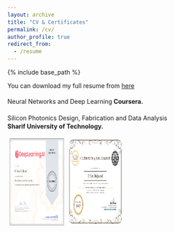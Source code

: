 ```yaml
---
layout: archive
title: "CV & Certificates"
permalink: /cv/
author_profile: true
redirect_from:
  - /resume
---
```


{% include base_path %}

You can download my full resume from [here](https://github.com/ErfanDejband/ErfanDejband.github.io/files/10553519/CV_Erfan_Dejband_latexe_.pdf)

<style>
* {
  box-sizing: border-box;
}

.column {
  float: left;
  width: 33.33%;
  padding: 5px;
}

/* Clearfix (clear floats) */
.row::after {
  content: "";
  clear: both;
  display: table;
}
</style>
<p><i class="fas fa-award" style="color:#FFD700;font-size:20px"></i>  Neural Networks and Deep Learning<b> Coursera. </b></p>
<p><i class="fas fa-award" style="color:#FFD700;font-size:20px"></i> Silicon Photonics Design, Fabrication and Data Analysis<b> Sharif University of Technology. </b></p>
<div class="row">
  <div class="column">
    <img width="300" height="200" src="https://github.com/ErfanDejband/ErfanDejband.github.io/blob/master/images/Screenshot%202023-02-17%20130409.png?raw=true">
  </div>
  <div class="column">
    <img width="300" height="200" src="https://github.com/ErfanDejband/ErfanDejband.github.io/blob/master/images/Screenshot%202023-02-17%20130357.png?raw=true">
  </div>
  <div class="column">
    
  </div>
</div>
